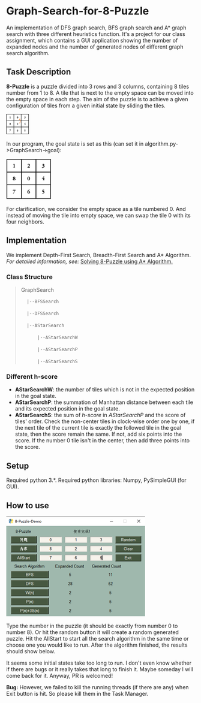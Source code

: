 # Graph-Search-for-8-Puzzle
An implementation of DFS graph search, BFS graph search and A* graph search with three different heuristics function. It's a project for our class assignment, which contains a GUI application showing the number of expanded nodes and the number of generated nodes of different graph search algorithm.

## Task Description

**8-Puzzle** is a puzzle divided into 3 rows and 3 columns, containing 8 tiles number from 1 to 8. A tile that is next to the empty space can be moved into the empty space in each step. The aim of the puzzle is to achieve a given configuration of tiles from a given initial state by sliding the tiles. 

<img src="images/puzzle.png" style="zoom:20%;" />

In our program, the goal state is set as this (can set it in algorithm.py->GraphSearch->goal):

<img src="images/target.png" style="zoom:40%;" />

For clarification, we consider the empty space as a tile numbered 0. And instead of moving the tile into empty space, we can swap the tile 0 with its four neighbors.

## Implementation

We implement Depth-First Search, Breadth-First Search and A* Algorithm. *For detailed information, see:* [Solving 8-Puzzle using A* Algorithm.](https://blog.goodaudience.com/solving-8-puzzle-using-a-algorithm-7b509c331288)

### Class Structure

> 
> GraphSearch
> 
>       |--BFSSearch
> 
>       |--DFSSearch
> 
>       |--AStarSearch
> 
>           |--AStarSearchW
> 
>           |--AStarSearchP
> 
>           |--AStarSearchS

### Different h-score

- **AStarSearchW**: the number of tiles which is not in the expected position in the goal state.
- **AStarSearchP**: the summation of Manhattan distance between each tile and its expected position in the goal state.
- **AStarSearchS**: the sum of *h-score* in *AStarSearchP* and the score of tiles' order. Check the non-center tiles in clock-wise order one by one, if the next tile of the current tile is exactly the followed tile in the goal state, then the score remain the same. If not, add six points into the score. If the number 0 tile isn't in the center, then add three points into the score.

## Setup

Required python 3.*. Required python libraries: Numpy, PySimpleGUI (for GUI).

## How to use

<img src="images/screenshot.png" style="zoom:80%;" />

Type the number in the puzzle (it should be exactly from number 0 to number 8). Or hit the random button it will create a random generated puzzle. Hit the AllStart to start all the search algorithm in the same time or choose one you would like to run. After the algorithm finished, the results should show below.

It seems some initial states take too long to run. I don't even know whether if there are bugs or it really takes that long to finish it. Maybe someday I will come back for it. Anyway, PR is welcomed!

**Bug:** However, we failed to kill the running threads (if there are any) when Exit button is hit. So please kill them in the Task Manager.
